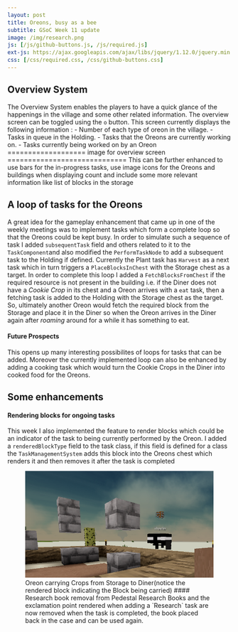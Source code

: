 ```yaml
---
layout: post
title: Oreons, busy as a bee
subtitle: GSoC Week 11 update
image: /img/research.png
js: [/js/github-buttons.js, /js/required.js]
ext-js: https://ajax.googleapis.com/ajax/libs/jquery/1.12.0/jquery.min.js
css: [/css/required.css, /css/github-buttons.css]
---
```

## Overview System
The Overview System enables the players to have a quick glance of the happenings in the village and some other related information. The overview screen can be toggled using the `o` button. This screen currently displays the following information : 
	- Number of each type of oreon in the village.
	- Tasks in queue in the Holding.
	- Tasks that the Oreons are currently working on.
	- Tasks currently being worked on by an Oreon
=================== image for overview screen =============================
This can be further enhanced to use bars for the in-progress tasks, use image icons for the Oreons and buildings when displaying count and include some more relevant information like list of blocks in the storage
## A loop of tasks  for the Oreons
A great idea for the gameplay enhancement that came up in one of the weekly meetings was to implement tasks which form a complete loop so that the Oreons could be kept busy. In order to simulate such a sequence of task I added `subsequentTask` field and others related to it
to the `TaskComponent`and also modified the `PerformTaskNode` to add a subsequent task to the Holding if defined. Currently the Plant task has `Harvest` as a next task which in turn triggers a `PlaceBlocksInChest` with the Storage chest as a target. In order to complete this loop I
added a `FetchBlocksFromChest` if the required resource is not present in the building i.e. if the Diner does not have a _Cookie Crop_ in its chest and a Oreon arrives with a `eat` task, then a fetching task is added to the Holding with the Storage chest as the target. So, ultimately another
Oreon would fetch the required block from the Storage and place it in the Diner so when the Oreon arrives in the Diner again after _roaming_ around for a while it has something to eat.
#### Future Prospects
This opens up many interesting possibilites of loops for tasks that can be added. Moreover the currently implemented loop can also be enhanced by adding a cooking task which would turn the Cookie Crops in the Diner into cooked food for the Oreons.
## Some  enhancements
#### Rendering blocks for ongoing tasks
This week I also implemented the feature to render blocks which could be an indicator of the task to being currently performed by the Oreon. I added a `renderedBlockType` field to the task class, if this field is defined for a class the `TaskManagementSystem` adds this block into the
Oreons chest which renders it and then removes it after the task is completed
<figure>
<img src="/img/renderBlock.png">
<figcaption> Oreon carrying Crops from Storage to Diner(notice the rendered block indicating the Block being carried)
#### Research book removal from Pedestal
Research Books and the exclamation point rendered when adding a `Research` task are now removed when the task is completed, the book placed back in the case and can be used again.

<div class="github-button" url="https://github.com/Terasology/MasterOfOreon/pull/26"></div>